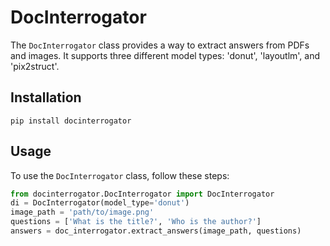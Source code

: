 # DocInterrogator

The `DocInterrogator` class provides a way to extract answers from PDFs and images. It supports three different model types: 'donut', 'layoutlm', and 'pix2struct'.

## Installation

```shell
pip install docinterrogator 
```

## Usage

To use the `DocInterrogator` class, follow these steps:

```python
from docinterrogator.DocInterrogator import DocInterrogator
di = DocInterrogator(model_type='donut')
image_path = 'path/to/image.png'
questions = ['What is the title?', 'Who is the author?']
answers = doc_interrogator.extract_answers(image_path, questions)
```
